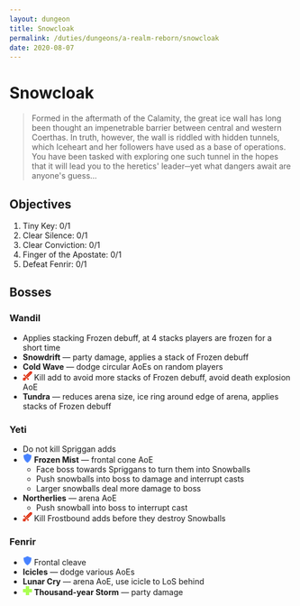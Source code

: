 ```yaml
---
layout: dungeon
title: Snowcloak
permalink: /duties/dungeons/a-realm-reborn/snowcloak
date: 2020-08-07
---
```


# Snowcloak

> Formed in the aftermath of the Calamity, the great ice wall has long been thought an impenetrable barrier between central and western Coerthas. In truth, however, the wall is riddled with hidden tunnels, which Iceheart and her followers have used as a base of operations. You have been tasked with exploring one such tunnel in the hopes that it will lead you to the heretics' leader─yet what dangers await are anyone's guess...

## Objectives

1. Tiny Key: 0/1
2. Clear Silence: 0/1
3. Clear Conviction: 0/1
4. Finger of the Apostate: 0/1
5. Defeat Fenrir: 0/1

## Bosses

### Wandil

- Applies stacking Frozen debuff, at 4 stacks players are frozen for a short time
- **Snowdrift** — party damage, applies a stack of Frozen debuff
- **Cold Wave** — dodge circular AoEs on random players
- ![](/assets/icons/role-dps.png) Kill add to avoid more stacks of Frozen debuff, avoid death explosion AoE
- **Tundra** — reduces arena size, ice ring around edge of arena, applies stacks of Frozen debuff

### Yeti

- Do not kill Spriggan adds
- ![](/assets/icons/role-tank.png) **Frozen Mist** — frontal cone AoE
  - Face boss towards Spriggans to turn them into Snowballs
  - Push snowballs into boss to damage and interrupt casts
  - Larger snowballs deal more damage to boss
- **Northerlies** — arena AoE
  - Push snowball into boss to interrupt cast
- ![](/assets/icons/role-dps.png) Kill Frostbound adds before they destroy Snowballs

### Fenrir

- ![](/assets/icons/role-tank.png) Frontal cleave
- **Icicles** — dodge various AoEs
- **Lunar Cry** — arena AoE, use icicle to LoS behind
- ![](/assets/icons/role-healer.png) **Thousand-year Storm** — party damage
